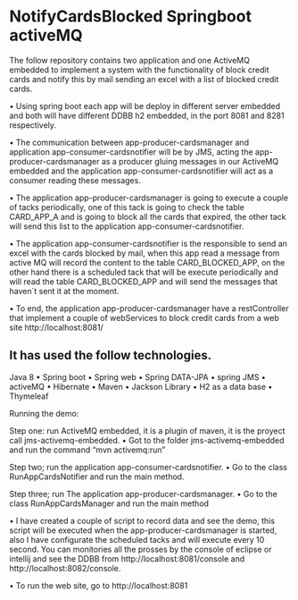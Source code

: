 # NotifyCardsBlocked Springboot activeMQ

The follow repository contains two application and one ActiveMQ embedded to implement a system with the functionality of block credit cards and notify this by mail sending an excel with a list of blocked credit cards.

•	Using spring boot each app will be deploy in different server embedded and both will have different DDBB h2 embedded, in the port 8081 and 8281 respectively.

•	The communication between app-producer-cardsmanager and application app-consumer-cardsnotifier will be by JMS, acting the app-producer-cardsmanager as a producer gluing messages in our ActiveMQ embedded and the application app-consumer-cardsnotifier will act as a consumer reading these messages.

•	The application app-producer-cardsmanager is going to execute a couple of tacks  periodically, one of this tack  is going to check the table CARD_APP_A and is going to block all the cards that expired, the other tack  will send this list to the application app-consumer-cardsnotifier. 

•	The application app-consumer-cardsnotifier is the responsible to send an excel with the cards blocked by mail, when this app read a message from active MQ will record the content to the table CARD_BLOCKED_APP, on the other hand there is a scheduled tack that will be execute periodically and  will read the table CARD_BLOCKED_APP and will send the messages  that haven´t sent it at the moment.

•	To end, the application app-producer-cardsmanager have a restController that implement a couple of webServices to block credit cards from a web site http://localhost:8081/

## It has used the follow technologies.
Java 8 • Spring boot • Spring web • Spring DATA-JPA •  spring JMS •  activeMQ • Hibernate • Maven • Jackson Library • H2 as a data base • Thymeleaf

Running the demo:  

Step one: run ActiveMQ embedded, it is a plugin of maven, it is the proyect call jms-activemq-embedded.
•	Got to the folder  jms-activemq-embedded and run the command 
“mvn activemq:run” 

Step two; run the application app-consumer-cardsnotifier.
•	Go to the class RunAppCardsNotifier and  run the main method.

Step three; run The application app-producer-cardsmanager.
•	Go to the class RunAppCardsManager and  run the main method

• I have created a couple of script to record data and see the demo, this script will be executed when the app-producer-cardsmanager is started, also I have configurate the  scheduled tacks and will execute every 10 second.
You can monitories all the prosses by the console of eclipse or intellij and see the DDBB from http://localhost:8081/console and http://localhost:8082/console.

• To run the web site, go to http://localhost:8081
